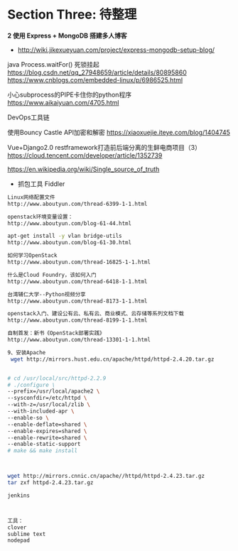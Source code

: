 # Section Three: 待整理

**2 使用 Express + MongoDB 搭建多人博客**

- http://wiki.jikexueyuan.com/project/express-mongodb-setup-blog/


java Process.waitFor() 死锁挂起
https://blog.csdn.net/qq_27948659/article/details/80895860
https://www.cnblogs.com/embedded-linux/p/6986525.html

小心subprocess的PIPE卡住你的python程序
https://www.aikaiyuan.com/4705.html

DevOps工具链


使用Bouncy Castle API加密和解密
https://xiaoxuejie.iteye.com/blog/1404745

Vue+Django2.0 restframework打造前后端分离的生鲜电商项目（3）
https://cloud.tencent.com/developer/article/1352739

<https://en.wikipedia.org/wiki/Single_source_of_truth>



* 抓包工具 Fiddler



```bash
Linux网络配置文件
http://www.aboutyun.com/thread-6399-1-1.html

openstack环境变量设置：
http://www.aboutyun.com/blog-61-44.html

apt-get install -y vlan bridge-utils
http://www.aboutyun.com/blog-61-30.html

如何学习OpenStack
http://www.aboutyun.com/thread-16825-1-1.html

什么是Cloud Foundry，该如何入门
http://www.aboutyun.com/thread-6418-1-1.html

台湾辅仁大学--Python视频分享
http://www.aboutyun.com/thread-8173-1-1.html

openstack入门、建设公有云、私有云、商业模式、云存储等系列文档下载
http://www.aboutyun.com/thread-8199-1-1.html

自制首发：新书《OpenStack部署实践》
http://www.aboutyun.com/thread-13301-1-1.html

9、安装Apache
 wget http://mirrors.hust.edu.cn/apache/httpd/httpd-2.4.20.tar.gz


# cd /usr/local/src/httpd-2.2.9
# ./configure \
--prefix=/usr/local/apache2 \
--sysconfdir=/etc/httpd \
--with-z=/usr/local/zlib \
--with-included-apr \
--enable-so \
--enable-deflate=shared \
--enable-expires=shared \
--enable-rewrite=shared \
--enable-static-support
# make && make install



wget http://mirrors.cnnic.cn/apache//httpd/httpd-2.4.23.tar.gz
tar zxf httpd-2.4.23.tar.gz

jenkins



工具：
clover
sublime text
nodepad
```

